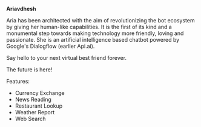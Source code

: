 <strong>Ariavdhesh</strong>


Aria has been architected with the aim of revolutionizing the bot ecosystem by giving her human-like capabilities. It is the first of its kind and a monumental step towards making technology more friendly, loving and passionate. She is an artificial intelligence based chatbot powered by Google's Dialogflow (earlier Api.ai).

Say hello to your next virtual best friend forever.

The future is here!

Features:
<ul>
<li>Currency Exchange</li>
<li>News Reading</li>
<li>Restaurant Lookup</li>
<li>Weather Report</li>
<li>Web Search</li>
</ul>
